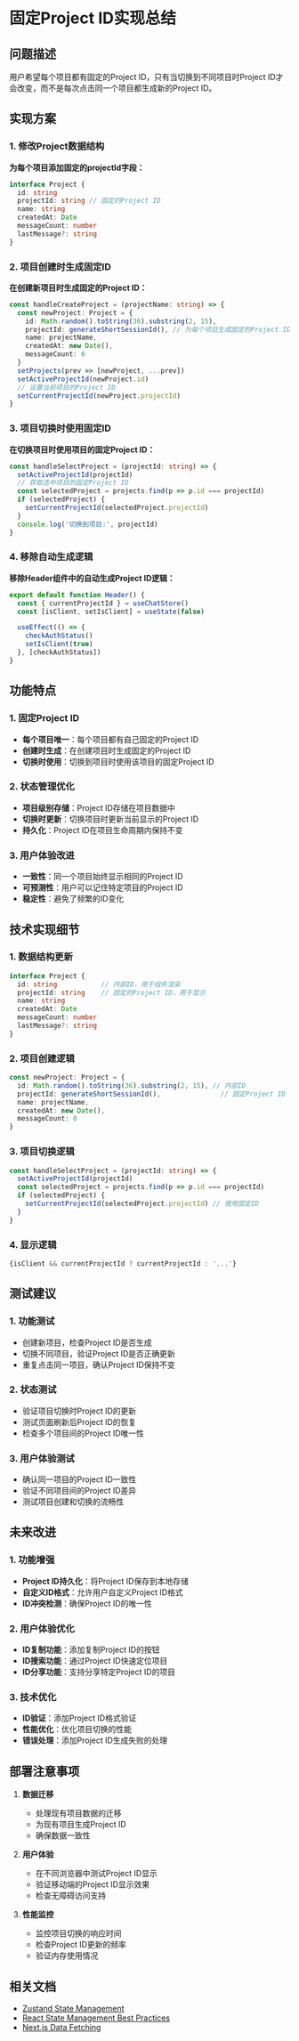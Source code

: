 # 固定Project ID实现总结

## 问题描述

用户希望每个项目都有固定的Project ID，只有当切换到不同项目时Project ID才会改变，而不是每次点击同一个项目都生成新的Project ID。

## 实现方案

### 1. 修改Project数据结构
**为每个项目添加固定的projectId字段：**
```typescript
interface Project {
  id: string
  projectId: string // 固定的Project ID
  name: string
  createdAt: Date
  messageCount: number
  lastMessage?: string
}
```

### 2. 项目创建时生成固定ID
**在创建新项目时生成固定的Project ID：**
```typescript
const handleCreateProject = (projectName: string) => {
  const newProject: Project = {
    id: Math.random().toString(36).substring(2, 15),
    projectId: generateShortSessionId(), // 为每个项目生成固定的Project ID
    name: projectName,
    createdAt: new Date(),
    messageCount: 0
  }
  setProjects(prev => [newProject, ...prev])
  setActiveProjectId(newProject.id)
  // 设置当前项目的Project ID
  setCurrentProjectId(newProject.projectId)
}
```

### 3. 项目切换时使用固定ID
**在切换项目时使用项目的固定Project ID：**
```typescript
const handleSelectProject = (projectId: string) => {
  setActiveProjectId(projectId)
  // 获取选中项目的固定Project ID
  const selectedProject = projects.find(p => p.id === projectId)
  if (selectedProject) {
    setCurrentProjectId(selectedProject.projectId)
  }
  console.log('切换到项目:', projectId)
}
```

### 4. 移除自动生成逻辑
**移除Header组件中的自动生成Project ID逻辑：**
```typescript
export default function Header() {
  const { currentProjectId } = useChatStore()
  const [isClient, setIsClient] = useState(false)

  useEffect(() => {
    checkAuthStatus()
    setIsClient(true)
  }, [checkAuthStatus])
}
```

## 功能特点

### 1. 固定Project ID
- **每个项目唯一**：每个项目都有自己固定的Project ID
- **创建时生成**：在创建项目时生成固定的Project ID
- **切换时使用**：切换到项目时使用该项目的固定Project ID

### 2. 状态管理优化
- **项目级别存储**：Project ID存储在项目数据中
- **切换时更新**：切换项目时更新当前显示的Project ID
- **持久化**：Project ID在项目生命周期内保持不变

### 3. 用户体验改进
- **一致性**：同一个项目始终显示相同的Project ID
- **可预测性**：用户可以记住特定项目的Project ID
- **稳定性**：避免了频繁的ID变化

## 技术实现细节

### 1. 数据结构更新
```typescript
interface Project {
  id: string           // 内部ID，用于组件渲染
  projectId: string    // 固定的Project ID，用于显示
  name: string
  createdAt: Date
  messageCount: number
  lastMessage?: string
}
```

### 2. 项目创建逻辑
```typescript
const newProject: Project = {
  id: Math.random().toString(36).substring(2, 15), // 内部ID
  projectId: generateShortSessionId(),               // 固定Project ID
  name: projectName,
  createdAt: new Date(),
  messageCount: 0
}
```

### 3. 项目切换逻辑
```typescript
const handleSelectProject = (projectId: string) => {
  setActiveProjectId(projectId)
  const selectedProject = projects.find(p => p.id === projectId)
  if (selectedProject) {
    setCurrentProjectId(selectedProject.projectId) // 使用固定ID
  }
}
```

### 4. 显示逻辑
```typescript
{isClient && currentProjectId ? currentProjectId : '...'}
```

## 测试建议

### 1. 功能测试
- 创建新项目，检查Project ID是否生成
- 切换不同项目，验证Project ID是否正确更新
- 重复点击同一项目，确认Project ID保持不变

### 2. 状态测试
- 验证项目切换时Project ID的更新
- 测试页面刷新后Project ID的恢复
- 检查多个项目间的Project ID唯一性

### 3. 用户体验测试
- 确认同一项目的Project ID一致性
- 验证不同项目间的Project ID差异
- 测试项目创建和切换的流畅性

## 未来改进

### 1. 功能增强
- **Project ID持久化**：将Project ID保存到本地存储
- **自定义ID格式**：允许用户自定义Project ID格式
- **ID冲突检测**：确保Project ID的唯一性

### 2. 用户体验优化
- **ID复制功能**：添加复制Project ID的按钮
- **ID搜索功能**：通过Project ID快速定位项目
- **ID分享功能**：支持分享特定Project ID的项目

### 3. 技术优化
- **ID验证**：添加Project ID格式验证
- **性能优化**：优化项目切换的性能
- **错误处理**：添加Project ID生成失败的处理

## 部署注意事项

1. **数据迁移**
   - 处理现有项目数据的迁移
   - 为现有项目生成Project ID
   - 确保数据一致性

2. **用户体验**
   - 在不同浏览器中测试Project ID显示
   - 验证移动端的Project ID显示效果
   - 检查无障碍访问支持

3. **性能监控**
   - 监控项目切换的响应时间
   - 检查Project ID更新的频率
   - 验证内存使用情况

## 相关文档

- [Zustand State Management](https://github.com/pmndrs/zustand)
- [React State Management Best Practices](https://react.dev/learn/managing-state)
- [Next.js Data Fetching](https://nextjs.org/docs/basic-features/data-fetching) 